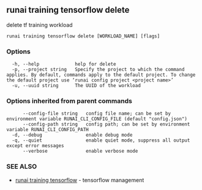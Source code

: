 ## runai training tensorflow delete

delete tf training workload

```
runai training tensorflow delete [WORKLOAD_NAME] [flags]
```

### Options

```
  -h, --help             help for delete
  -p, --project string   Specify the project to which the command applies. By default, commands apply to the default project. To change the default project use ‘runai config project <project name>’
  -u, --uuid string      The UUID of the workload
```

### Options inherited from parent commands

```
      --config-file string   config file name; can be set by environment variable RUNAI_CLI_CONFIG_FILE (default "config.json")
      --config-path string   config path; can be set by environment variable RUNAI_CLI_CONFIG_PATH
  -d, --debug                enable debug mode
  -q, --quiet                enable quiet mode, suppress all output except error messages
      --verbose              enable verbose mode
```

### SEE ALSO

* [runai training tensorflow](runai_training_tensorflow.md)	 - tensorflow management

